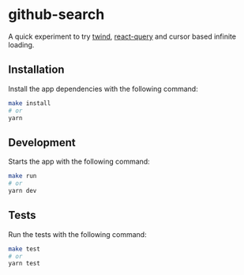 # github-search

A quick experiment to try [twind](https://twind.dev/), [react-query](https://react-query.tanstack.com/) and cursor based infinite loading.

## Installation

Install the app dependencies with the following command:

```sh
make install
# or
yarn
```

## Development

Starts the app with the following command:

```sh
make run
# or
yarn dev
```

## Tests

Run the tests with the following command:

```sh
make test
# or
yarn test
```
